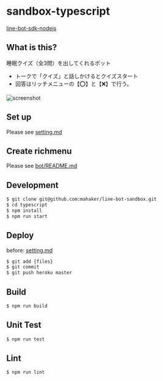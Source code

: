 # sandbox-typescript

[line-bot-sdk-nodejs](https://github.com/line/line-bot-sdk-nodejs)

## What is this?

睡眠クイズ（全3問）を出してくれるボット

- トークで「クイズ」と話しかけるとクイズスタート
- 回答はリッチメニューの【⭕️】と【❌】で行う。

![screenshot](image/screenshot.gif)

## Set up

Please see [setting.md](./setting.md)

## Create richmenu 

Please see [bot/README.md](./bot/README.md)

## Development

``` sh
$ git clone git@github.com:mahaker/line-bot-sandbox.git
$ cd typescript
$ npm install
$ npm run start 
```

## Deploy

before: [setting.md](./setting.md)

``` sh
$ git add {files}
$ git commit
$ git push heroku master
```

## Build

``` sh
$ npm run build
```

## Unit Test 

``` sh
$ npm run test 
```

## Lint 

``` sh
$ npm run lint 
```
